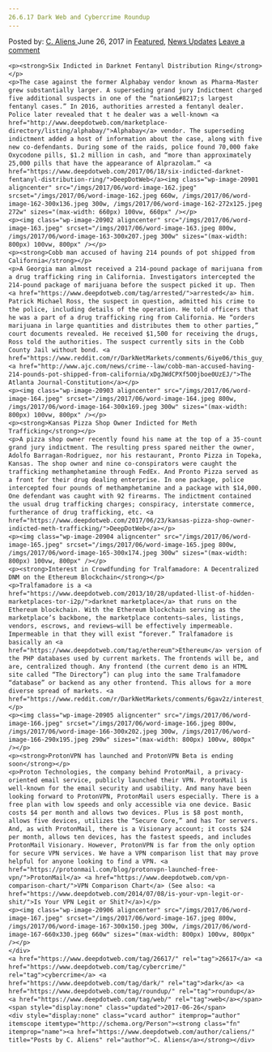 ```yaml
---
26.6.17 Dark Web and Cybercrime Roundup
---
```

<article class="post-listing post-20900 post type-post status-publish format-standard has-post-thumbnail hentry  tag-5620 tag-cybercrime tag-dark tag-roundup tag-web">
    <div class="post-inner">
        <span>Posted by: <a href="https://www.deepdotweb.com/author/caliens/" title="">C. Aliens </a></span>
    <span>June 26, 2017</span>
    <span>in <a href="https://www.deepdotweb.com/category/deepdot-news/" rel="category tag">Featured</a>, <a href="https://www.deepdotweb.com/category/news-updates/" rel="category tag">News Updates</a></span>
    <span><a href="https://www.deepdotweb.com/2017/06/26/26-6-17-dark-web-cybercrime-roundup/#respond">Leave a comment</a></span>
    </p>
    <div class="clear"></div>
    
    <p><strong>Six Indicted in Darknet Fentanyl Distribution Ring</strong></p>
    <p>The case against the former Alphabay vendor known as Pharma-Master grew substantially larger. A superseding grand jury Indictment charged five additional suspects in one of the “nation&#8217;s largest fentanyl cases.” In 2016, authorities arrested a fentanyl dealer. Police later revealed that t he dealer was a well-known <a href="http://www.deepdotweb.com/marketplace-directory/listing/alphabay/">Alphabay</a> vendor. The superseding indictment added a host of information about the case, along with five new co-defendants. During some of the raids, police found 70,000 fake Oxycodone pills, $1.2 million in cash, and “more than approximately 25,000 pills that have the appearance of Alprazolam.” <a href="https://www.deepdotweb.com/2017/06/18/six-indicted-darknet-fentanyl-distribution-ring/">DeepDotWeb</a><img class="wp-image-20901 aligncenter" src="/imgs/2017/06/word-image-162.jpeg" srcset="/imgs/2017/06/word-image-162.jpeg 660w, /imgs/2017/06/word-image-162-300x136.jpeg 300w, /imgs/2017/06/word-image-162-272x125.jpeg 272w" sizes="(max-width: 660px) 100vw, 660px" /></p>
    <p><img class="wp-image-20902 aligncenter" src="/imgs/2017/06/word-image-163.jpeg" srcset="/imgs/2017/06/word-image-163.jpeg 800w, /imgs/2017/06/word-image-163-300x207.jpeg 300w" sizes="(max-width: 800px) 100vw, 800px" /></p>
    <p><strong>Cobb man accused of having 214 pounds of pot shipped from California</strong></p>
    <p>A Georgia man almost received a 214-pound package of marijuana from a drug trafficking ring in California. Investigators intercepted the 214-pound package of marijuana before the suspect picked it up. Then <a href="https://www.deepdotweb.com/tag/arrested/">arrested</a> him. Patrick Michael Ross, the suspect in question, admitted his crime to the police, including details of the operation. He told officers that he was a part of a drug trafficking ring from California. He “orders marijuana in large quantities and distributes them to other parties,” court documents revealed. He received $1,500 for receiving the drugs, Ross told the authorities. The suspect currently sits in the Cobb County Jail without bond. <a href="https://www.reddit.com/r/DarkNetMarkets/comments/6iye06/this_guy_tried_to_ship_over_200_pounds_of_weed_in/">Reddit</a> <a href="http://www.ajc.com/news/crime--law/cobb-man-accused-having-214-pounds-pot-shipped-from-california/xDgJWdCPXf5O0jboe0UzEJ/">The Atlanta Journal-Constitution</a></p>
    <p><img class="wp-image-20903 aligncenter" src="/imgs/2017/06/word-image-164.jpeg" srcset="/imgs/2017/06/word-image-164.jpeg 800w, /imgs/2017/06/word-image-164-300x169.jpeg 300w" sizes="(max-width: 800px) 100vw, 800px" /></p>
    <p><strong>Kansas Pizza Shop Owner Indicted for Meth Trafficking</strong></p>
    <p>A pizza shop owner recently found his name at the top of a 35-count grand jury indictment. The resulting press spared neither the owner, Adolfo Barragan-Rodriguez, nor his restaurant, Pronto Pizza in Topeka, Kansas. The shop owner and nine co-conspirators were caught the trafficking methamphetamine through FedEx. And Pronto Pizza served as a front for their drug dealing enterprise. In one package, police intercepted four pounds of methamphetamine and a package with $14,000. One defendant was caught with 92 firearms. The indictment contained the usual drug trafficking charges; conspiracy, interstate commerce, furtherance of drug trafficking, etc. <a href="https://www.deepdotweb.com/2017/06/23/kansas-pizza-shop-owner-indicted-meth-trafficking/">DeepDotWeb</a></p>
    <p><img class="wp-image-20904 aligncenter" src="/imgs/2017/06/word-image-165.jpeg" srcset="/imgs/2017/06/word-image-165.jpeg 800w, /imgs/2017/06/word-image-165-300x174.jpeg 300w" sizes="(max-width: 800px) 100vw, 800px" /></p>
    <p><strong>Interest in Crowdfunding for Tralfamadore: A Decentralized DNM on the Ethereum Blockchain</strong></p>
    <p>Tralfamadore is a <a href="https://www.deepdotweb.com/2013/10/28/updated-llist-of-hidden-marketplaces-tor-i2p/">darknet marketplace</a> that runs on the Ethereum blockchain. With the Ethereum blockchain serving as the marketplace’s backbone, the marketplace contents—sales, listings, vendors, escrows, and reviews—will be effectively impermeable. Impermeable in that they will exist “forever.” Tralfamadore is basically an <a href="https://www.deepdotweb.com/tag/ethereum">Ethereum</a> version of the PHP databases used by current markets. The frontends will be, and are, centralized though. Any frontend (the current demo is an HTML site called “The Directory”) can plug into the same Tralfamadore “database” or backend as any other frontend. This allows for a more diverse spread of markets. <a href="https://www.reddit.com/r/DarkNetMarkets/comments/6gav2z/interest_in_crowdfunding_for_tralfamadore_a/">Reddit</a></p>
    <p><img class="wp-image-20905 aligncenter" src="/imgs/2017/06/word-image-166.jpeg" srcset="/imgs/2017/06/word-image-166.jpeg 800w, /imgs/2017/06/word-image-166-300x202.jpeg 300w, /imgs/2017/06/word-image-166-290x195.jpeg 290w" sizes="(max-width: 800px) 100vw, 800px" /></p>
    <p><strong>ProtonVPN has launched and ProtonVPN Beta is ending soon</strong></p>
    <p>Proton Technologies, the company behind ProtonMail, a privacy-oriented email service, publicly launched their VPN. ProtonMail is well-known for the email security and usability. And many have been looking forward to ProtonVPN, ProtonMail users especially. There is a free plan with low speeds and only accessible via one device. Basic costs $4 per month and allows two devices. Plus is $8 post month, allows five devices, utilizes the “Secure Core,” and has Tor servers. And, as with ProtonMail, there is a Visionary account; it costs $24 per month, allows ten devices, has the fastest speeds, and includes ProtonMail Visionary. However, ProtonVPN is far from the only option for secure VPN services. We have a VPN comparison list that may prove helpful for anyone looking to find a VPN. <a href="https://protonmail.com/blog/protonvpn-launched-free-vpn/">ProtonMail</a> <a href="https://www.deepdotweb.com/vpn-comparison-chart/">VPN Comparison Chart</a> (See also: <a href="https://www.deepdotweb.com/2014/07/08/is-your-vpn-legit-or-shit/">Is Your VPN Legit or Shit?</a>)</p>
    <p><img class="wp-image-20906 aligncenter" src="/imgs/2017/06/word-image-167.jpeg" srcset="/imgs/2017/06/word-image-167.jpeg 800w, /imgs/2017/06/word-image-167-300x150.jpeg 300w, /imgs/2017/06/word-image-167-660x330.jpeg 660w" sizes="(max-width: 800px) 100vw, 800px" /></p>
    </div>
    <a href="https://www.deepdotweb.com/tag/26617/" rel="tag">26617</a> <a href="https://www.deepdotweb.com/tag/cybercrime/" rel="tag">cybercrime</a> <a href="https://www.deepdotweb.com/tag/dark/" rel="tag">dark</a> <a href="https://www.deepdotweb.com/tag/roundup/" rel="tag">roundup</a> <a href="https://www.deepdotweb.com/tag/web/" rel="tag">web</a></span> <span style="display:none" class="updated">2017-06-26</span>
    <div style="display:none" class="vcard author" itemprop="author" itemscope itemtype="http://schema.org/Person"><strong class="fn" itemprop="name"><a href="https://www.deepdotweb.com/author/caliens/" title="Posts by C. Aliens" rel="author">C. Aliens</a></strong></div>
    
